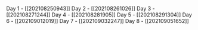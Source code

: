Day 1  - [[202108250943]]
Day 2 - [[202108261026]]
Day 3 - [[202108271244]]
Day 4 - [[202108281905]]
Day 5 - [[202108291304]]
Day 6 - [[202109012019]]
Day 7 - [[202109032247]]
Day 8 - [[202109051652]]